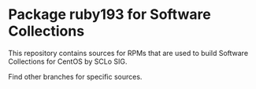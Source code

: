 # Package ruby193 for Software Collections

This repository contains sources for RPMs that are used
to build Software Collections for CentOS by SCLo SIG.

Find other branches for specific sources.
